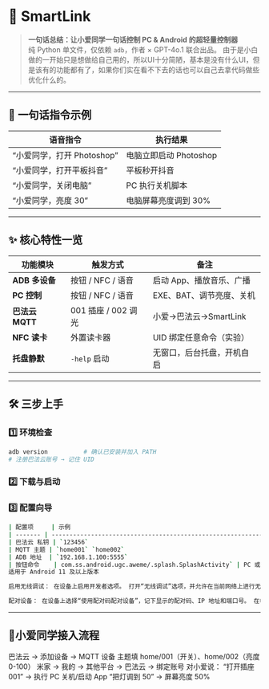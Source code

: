 # 🚀 SmartLink  
> **一句话总结：让小爱同学一句话控制 PC & Android 的超轻量控制器**  
> 纯 Python 单文件，仅依赖 `adb`，作者 × GPT-4o.1 联合出品。
由于是小白做的一开始只是想做给自己用的，所以UI十分简陋，基本是没有什么UI，但是该有的功能都有了，如果你们实在看不下去的话也可以自己去拿代码做些优化什么的。
---

## 📌 一句话指令示例
| 语音指令 | 执行结果 |
|---|---|
| “小爱同学，打开 Photoshop” | 电脑立即启动 Photoshop |
| “小爱同学，打开平板抖音” | 平板秒开抖音 |
| “小爱同学，关闭电脑” | PC 执行关机脚本 |
| “小爱同学，亮度 30” | 电脑屏幕亮度调到 30% |

---

## ✨ 核心特性一览
| 功能模块 | 触发方式 | 备注 |
|---|---|---|
| **ADB 多设备** | 按钮 / NFC / 语音 | 启动 App、播放音乐、广播 |
| **PC 控制** | 按钮 / NFC / 语音 | EXE、BAT、调节亮度、关机 |
| **巴法云 MQTT** | 001 插座 / 002 调光 | 小爱→巴法云→SmartLink |
| **NFC 读卡** | 外置读卡器 | UID 绑定任意命令（实验） |
| **托盘静默** | `-help` 启动 | 无窗口，后台托盘，开机自启 |

---

## 🛠️ 三步上手

### 1️⃣ 环境检查
```bash
adb version          # 确认已安装并加入 PATH
# 注册巴法云账号 → 记住 UID
```


### 2️⃣ 下载与启动
### 3️⃣ 配置向导

```bash
| 配置项     | 示例                                                                            | 提示                 |
| ------- | ----------------------------------------------------------------------------- | ------------------ |
| 巴法云 私钥 | `123456`                                                                      | 个人中心复制             |
| MQTT 主题 | `home001` `home002`                                                         | 必须以 `001`/`002` 结尾 |
| ADB 地址  | `192.168.1.100:5555`                                                          | 建议路由器 DHCP 静态绑定    |
| 按钮命令    | com.ss.android.ugc.aweme/.splash.SplashActivity` | PC 或 Android 任意命令  |
适用于 Android 11 及以上版本

启用无线调试： 在设备上启用开发者选项。 打开“无线调试”选项，并允许在当前网络上进行无线调试。

配对设备： 在设备上选择“使用配对码配对设备”，记下显示的配对码、IP 地址和端口号。 在电脑终端运行以下命令： adb pair <ip_address>:<port> 输入配对码后，系统会提示配对成功。

```
---
## 🚀小爱同学接入流程  
巴法云 → 添加设备 → MQTT 设备
主题填 home/001（开关）、home/002（亮度 0-100）
米家 → 我的 → 其他平台 → 巴法云 → 绑定账号
对小爱说：
“打开插座 001” → 执行 PC 关机/启动 App
“把灯调到 50” → 屏幕亮度 50%

